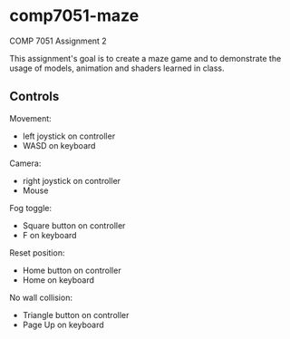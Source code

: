 # comp7051-maze
COMP 7051 Assignment 2

This assignment's goal is to create a maze game and to demonstrate the usage of models, animation and shaders learned in class.

## Controls

Movement:
- left joystick on controller
- WASD on keyboard

Camera:
- right joystick on controller
- Mouse

Fog toggle:
- Square button on controller
- F on keyboard

Reset position:
- Home button on controller
- Home on keyboard

No wall collision:
- Triangle button on controller
- Page Up on keyboard
